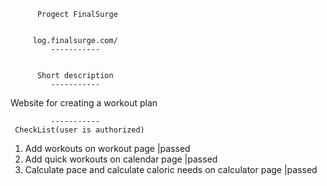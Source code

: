           Progect FinalSurge
         
          
         log.finalsurge.com/
             -----------         
             
             
          Short description
             -----------
  
  
Website for creating a workout plan

             -----------
     CheckList(user is authorized)
1. Add workouts on workout page                                   |passed
2. Add quick workouts on calendar page                            |passed
3. Calculate pace and calculate caloric needs on calculator page  |passed       


